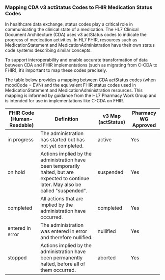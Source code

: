 ### Mapping CDA v3 actStatus Codes to FHIR Medication Status Codes
In healthcare data exchange, status codes play a critical role in communicating the clinical state of a medication. The HL7 Clinical Document Architecture (CDA) uses v3 actStatus codes to indicate the progress of medication activities. In HL7 FHIR, resources such as MedicationStatement and MedicationAdministration have their own status code systems describing similar concepts.

To support interoperability and enable accurate transformation of data between CDA and FHIR implementations (such as migrating from C-CDA to FHIR), it’s important to map these codes precisely.

The table below provides a mapping between CDA actStatus codes (when moodCode = EVN) and the equivalent FHIR status codes used in MedicationStatement and MedicationAdministration resources. This mapping is informed by guidance from the HL7 Pharmacy Work Group and is intended for use in implementations like C-CDA on FHIR.

| FHIR Code (Human-Readable) | Definition                                                                 | v3 Map (actStatus) | Pharmacy WG Approved |
|----------------------------|----------------------------------------------------------------------------|--------------------|-----------------------------------|
| in progress                | The administration has started but has not yet completed.                  | active             | Yes                               |
| on hold                    | Actions implied by the administration have been temporarily halted, but are expected to continue later. May also be called "suspended". | suspended          | Yes                               |
| completed                  | All actions that are implied by the administration have occurred.         | completed          | Yes                               |
| entered in error           | The administration was entered in error and therefore nullified.          | nullified          | Yes                               |
| stopped                    | Actions implied by the administration have been permanently halted, before all of them occurred. | aborted            | Yes                             |
